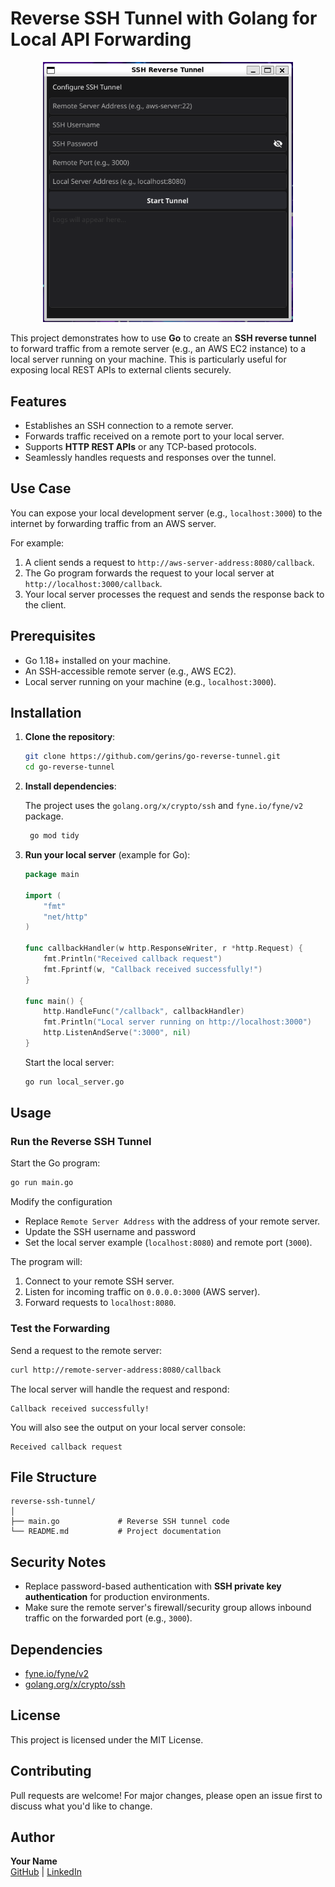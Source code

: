 
# Reverse SSH Tunnel with Golang for Local API Forwarding
<div align="center">
    <img src="demo.png" alt="My Image" width="400">
</div>


This project demonstrates how to use **Go** to create an **SSH reverse tunnel** to forward traffic from a remote server (e.g., an AWS EC2 instance) to a local server running on your machine. This is particularly useful for exposing local REST APIs to external clients securely.


## Features

- Establishes an SSH connection to a remote server.
- Forwards traffic received on a remote port to your local server.
- Supports **HTTP REST APIs** or any TCP-based protocols.
- Seamlessly handles requests and responses over the tunnel.


## Use Case

You can expose your local development server (e.g., `localhost:3000`) to the internet by forwarding traffic from an AWS server.

For example:

1. A client sends a request to `http://aws-server-address:8080/callback`.
2. The Go program forwards the request to your local server at `http://localhost:3000/callback`.
3. Your local server processes the request and sends the response back to the client.


## Prerequisites

- Go 1.18+ installed on your machine.
- An SSH-accessible remote server (e.g., AWS EC2).
- Local server running on your machine (e.g., `localhost:3000`).


## Installation

1. **Clone the repository**:

   ```bash
   git clone https://github.com/gerins/go-reverse-tunnel.git
   cd go-reverse-tunnel
   ```

2. **Install dependencies**:

   The project uses the `golang.org/x/crypto/ssh` and `fyne.io/fyne/v2` package.

   ```bash
    go mod tidy
   ```

3. **Run your local server** (example for Go):

   ```go
   package main

   import (
       "fmt"
       "net/http"
   )

   func callbackHandler(w http.ResponseWriter, r *http.Request) {
       fmt.Println("Received callback request")
       fmt.Fprintf(w, "Callback received successfully!")
   }

   func main() {
       http.HandleFunc("/callback", callbackHandler)
       fmt.Println("Local server running on http://localhost:3000")
       http.ListenAndServe(":3000", nil)
   }
   ```

   Start the local server:

   ```bash
   go run local_server.go
   ```


## Usage


### Run the Reverse SSH Tunnel

Start the Go program:

```bash
go run main.go
```

Modify the configuration

- Replace `Remote Server Address` with the address of your remote server.
- Update the SSH username and password
- Set the local server example (`localhost:8080`) and remote port (`3000`).


The program will:

1. Connect to your remote SSH server.
2. Listen for incoming traffic on `0.0.0.0:3000` (AWS server).
3. Forward requests to `localhost:8080`.


### Test the Forwarding

Send a request to the remote server:

```bash
curl http://remote-server-address:8080/callback
```

The local server will handle the request and respond:

```
Callback received successfully!
```

You will also see the output on your local server console:

```
Received callback request
```


## File Structure

```
reverse-ssh-tunnel/
│
├── main.go             # Reverse SSH tunnel code
└── README.md           # Project documentation
```



## Security Notes

- Replace password-based authentication with **SSH private key authentication** for production environments.
- Make sure the remote server's firewall/security group allows inbound traffic on the forwarded port (e.g., `3000`).



## Dependencies

- [fyne.io/fyne/v2](https://github.com/fyne-io/fyne)
- [golang.org/x/crypto/ssh](https://pkg.go.dev/golang.org/x/crypto/ssh)


## License

This project is licensed under the MIT License.


## Contributing

Pull requests are welcome! For major changes, please open an issue first to discuss what you'd like to change.


## Author

**Your Name**  
[GitHub](https://github.com/gerins) | [LinkedIn](#)
